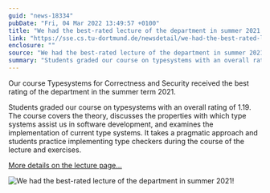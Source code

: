 ```yaml
---
guid: "news-18334"
pubDate: "Fri, 04 Mar 2022 13:49:57 +0100"
title: "We had the best-rated lecture of the department in summer 2021!"
link: "https://sse.cs.tu-dortmund.de/newsdetail/we-had-the-best-rated-lecture-of-the-department-in-summer-2021-18334/"
enclosure: ""
source: "We had the best-rated lecture of the department in summer 2021!"
summary: "Students graded our course on typesystems with an overall rating of 1."
---
```

Our course Typesystems for Correctness and Security received the best rating of the department in the summer term 2021.

Students graded our course on typesystems with an overall rating of 1.19.  The course covers the theory, discusses the properties with which type systems assist us in software development, and examines the implementation of current type systems. It takes a pragmatic approach and students practice implementing type checkers during the course of the lecture and exercises.

[More details on the lecture page...](/teaching/summer-semester-2021/type-systems-for-correctness-and-security/)

![We had the best-rated lecture of the department in summer 2021!](/images/news-18334_2.png)
